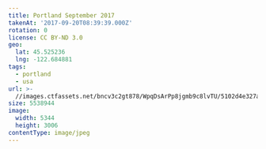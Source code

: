 ```yaml
---
title: Portland September 2017
takenAt: '2017-09-20T08:39:39.000Z'
rotation: 0
license: CC BY-ND 3.0
geo:
  lat: 45.525236
  lng: -122.684881
tags:
  - portland
  - usa
url: >-
  //images.ctfassets.net/bncv3c2gt878/WpqDsArPp8jgmb9c8lvTU/5102d4e327ae1d58ed435b934661e0d9/portland-september-2017_37459556635_o
size: 5538944
image:
  width: 5344
  height: 3006
contentType: image/jpeg
---
```


